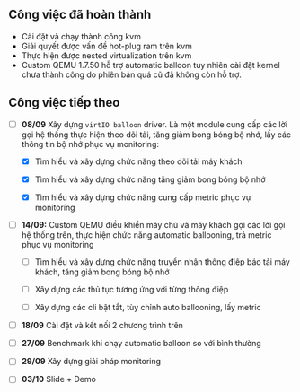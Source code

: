 ## Công việc đã hoàn thành

- Cài đặt và chạy thành công kvm
- Giải quyết được vấn đề hot-plug ram trên kvm
- Thực hiện được nested virtualization trên kvm
- Custom QEMU 1.7.50 hỗ trợ automatic balloon tuy nhiên cài đặt kernel
chưa thành công do phiên bản quá cũ đã không còn hỗ trợ.

## Công việc tiếp theo

- [ ] **08/09** Xây dựng `virtIO balloon` driver. Là một module cung cấp các lời gọi hệ
thống thực hiện theo dõi tải, tăng giảm bong bóng bộ nhớ, lấy các thông tin
bộ nhớ phục vụ monitoring:

  - [x] Tìm hiểu và xây dựng chức năng theo dõi tải máy khách

  - [x] Tìm hiểu và xây dựng chức năng tăng giảm bong bóng bộ nhớ

  - [x] Tìm hiểu và xây dựng chức năng cung cấp metric phục vụ monitoring

- [ ] **14/09:** Custom QEMU điều khiển máy chủ và máy khách gọi các lời gọi hệ thống
trên, thực hiện chức năng automatic ballooning, trả metric phục vụ monitoring

  - [ ] Tìm hiểu và xây dựng chức năng truyền nhận thông điệp báo tải máy khách,
  tăng giảm bong bóng bộ nhớ

  - [ ] Xây dựng các thủ tục tương ứng với từng thông điệp

  - [ ] Xây dựng các cli bật tắt, tùy chỉnh auto ballooning, lấy metric

- [ ] **18/09** Cài đặt và kết nối 2 chương trình trên

- [ ] **27/09** Benchmark khi chạy automatic balloon so với bình thường

- [ ] **29/09** Xây dựng giải pháp monitoring

- [ ] **03/10** Slide + Demo
